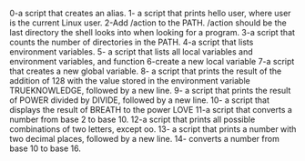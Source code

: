 0-a script that creates an alias.
1- a script that prints hello user, where user is the current Linux user.
2-Add /action to the PATH. /action should be the last directory the shell looks into when looking for a program.
3-a script that counts the number of directories in the PATH.
4-a script that lists environment variables.
5- a script that lists all local variables and environment variables, and function
6-create a new local variable
7-a script that creates a new global variable.
8- a script that prints the result of the addition of 128 with the value stored in the environment variable TRUEKNOWLEDGE, followed by a new line.
9- a script that prints the result of POWER divided by DIVIDE, followed by a new line.
10- a script that displays the result of BREATH to the power LOVE
11-a script that converts a number from base 2 to base 10.
12-a script that prints all possible combinations of two letters, except oo.
13- a script that prints a number with two decimal places, followed by a new line.
14- converts a number from base 10 to base 16.
